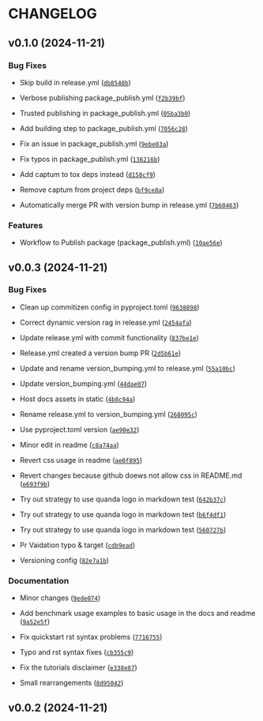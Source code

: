 # CHANGELOG


## v0.1.0 (2024-11-21)

### Bug Fixes

- Skip build in release.yml
  ([`db8540b`](https://github.com/dilyabareeva/quanda/commit/db8540b0e1aea80b42c946368f461f0723cc28b2))

- Verbose publishing package_publish.yml
  ([`f2b39bf`](https://github.com/dilyabareeva/quanda/commit/f2b39bf910375acf4cf2aefeb121c0bb9b376cdf))

- Trusted publishing in package_publish.yml
  ([`05ba3b0`](https://github.com/dilyabareeva/quanda/commit/05ba3b0c4b91887c6aa4b062f422689029a597e5))

- Add building step to package_publish.yml
  ([`7056c28`](https://github.com/dilyabareeva/quanda/commit/7056c28220815bb72e20c910e006c8c96ecd92e4))

- Fix an issue in package_publish.yml
  ([`9ebe03a`](https://github.com/dilyabareeva/quanda/commit/9ebe03aea89af5f58fbfe76f811bcae9be05ceb0))

- Fix typos in package_publish.yml
  ([`136216b`](https://github.com/dilyabareeva/quanda/commit/136216bfabeccfc99f9168ebfe837bc1f557b11b))

- Add captum to tox deps instead
  ([`d158cf9`](https://github.com/dilyabareeva/quanda/commit/d158cf989d6e2973946e2d4f817b4ed5a7ac1a40))

- Remove captum from project deps
  ([`bf9ce8a`](https://github.com/dilyabareeva/quanda/commit/bf9ce8a01232538d5638ab52fa4e4071484ee1c0))

- Automatically merge PR with version bump in release.yml
  ([`7b60463`](https://github.com/dilyabareeva/quanda/commit/7b6046357ee2def58f6f1f9b479ed8a926dc3344))

### Features

- Workflow to Publish package (package_publish.yml)
  ([`10ae56e`](https://github.com/dilyabareeva/quanda/commit/10ae56e20aaa26d85c590f36ce6ea39c363be068))


## v0.0.3 (2024-11-21)

### Bug Fixes

- Clean up commitizen config in pyproject.toml
  ([`9638898`](https://github.com/dilyabareeva/quanda/commit/96388982c5f0a35a0d7b3ddefc569594de5aae5c))

- Correct dynamic version rag in release.yml
  ([`2454afa`](https://github.com/dilyabareeva/quanda/commit/2454afa18d3accf323e1c26541f25b40403493b4))

- Update release.yml with commit functionality
  ([`837be1e`](https://github.com/dilyabareeva/quanda/commit/837be1ec8b88fe5b43ee9b92d7dd361c7ade7790))

- Release.yml created a version bump PR
  ([`2d5b61e`](https://github.com/dilyabareeva/quanda/commit/2d5b61e04635691f576f9a0a197267ffb2c70d1d))

- Update and rename version_bumping.yml to release.yml
  ([`55a10bc`](https://github.com/dilyabareeva/quanda/commit/55a10bc1372fcc8bd0303fc6b82d5669ea668878))

- Update version_bumping.yml
  ([`44dae07`](https://github.com/dilyabareeva/quanda/commit/44dae07c18863e089a47afa9017c05a3605b7c2b))

- Host docs assets in static
  ([`4b8c94a`](https://github.com/dilyabareeva/quanda/commit/4b8c94a411019e5524f2228fd6c82ce2418cd028))

- Rename release.yml to version_bumping.yml
  ([`268095c`](https://github.com/dilyabareeva/quanda/commit/268095ca0efe32019b2d3fe9cd1fc2ddeb6da074))

- Use pyproject.toml version
  ([`ae90e32`](https://github.com/dilyabareeva/quanda/commit/ae90e3201643a218d6fe68682c98f941eadab011))

- Minor edit in readme
  ([`c8a74aa`](https://github.com/dilyabareeva/quanda/commit/c8a74aa35870d87006ad92ab915b8220680990eb))

- Revert css usage in readme
  ([`ae0f895`](https://github.com/dilyabareeva/quanda/commit/ae0f89552203c33deb6bf5eb9c0a3e6cee4fd16b))

- Revert changes because github doews not allow css in README.md
  ([`e693f9b`](https://github.com/dilyabareeva/quanda/commit/e693f9b85e5283c7d26036e72e3ec882047e56fb))

- Try out strategy to use quanda logo in markdown test
  ([`642b37c`](https://github.com/dilyabareeva/quanda/commit/642b37c7ccae9c95686c904d5b638fd76d8bab8b))

- Try out strategy to use quanda logo in markdown test
  ([`b6f4df1`](https://github.com/dilyabareeva/quanda/commit/b6f4df1cbccd7755938984b1542e67fbb43aeefc))

- Try out strategy to use quanda logo in markdown test
  ([`560727b`](https://github.com/dilyabareeva/quanda/commit/560727bbf1deaa51c9257ac7d4b0c50e08c73ebb))

- Pr Vaidation typo & target
  ([`cdb9ead`](https://github.com/dilyabareeva/quanda/commit/cdb9eade0e70643ffa0e783c73ab0d3d9d7ee775))

- Versioning config
  ([`82e7a1b`](https://github.com/dilyabareeva/quanda/commit/82e7a1bbffcb204ed34c4a1a9f3ed53ba8578c88))

### Documentation

- Minor changes
  ([`9ede074`](https://github.com/dilyabareeva/quanda/commit/9ede074cb0ef0b7c087a62b49a094e1832d82f22))

- Add benchmark usage examples to basic usage in the docs and readme
  ([`9a52e5f`](https://github.com/dilyabareeva/quanda/commit/9a52e5f7a7225cf48b50fbbfafdb7cd3856057e0))

- Fix quickstart rst syntax problems
  ([`7716755`](https://github.com/dilyabareeva/quanda/commit/7716755e8d2f546e742fc1b78a8a857726047b5f))

- Typo and rst syntax fixes
  ([`cb355c9`](https://github.com/dilyabareeva/quanda/commit/cb355c99a631315be3546a1b172f27fb136c0f58))

- Fix the tutorials disclaimer
  ([`e338e87`](https://github.com/dilyabareeva/quanda/commit/e338e874903727c71610202812c4351280baef1f))

- Small rearrangements
  ([`8d95042`](https://github.com/dilyabareeva/quanda/commit/8d950427b40ac4323dd00c46edeac74398609b72))


## v0.0.2 (2024-11-21)
